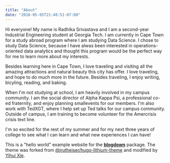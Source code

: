 ```yaml
---
title: "About"
date: "2016-05-05T21:48:51-07:00"
---
```

Hi everyone! My name is Radhika Srivastava and I am a second-year Industrial Engineering student at Georgia Tech. I am currently in Cape Town for a study abroad program where I am studying Data Science. I chose to study Data Science, because I have alwas been interested in operations-oriented data analytics and thought this program would be the perfect way for me to learn more about my interests. 

Besides learning here in Cape Town, I love traveling and visiting all the amazing attractions and natural beauty this city has offer. I love traveling, and hope to do much more in the future. Besides traveling, I enjoy writing, bicyling, reading, and baking. 

When I'm not studying at school, I am heavily involved in my campus community. I am the social director of Alpha Kappa Psi, a professional co-ed fraternity, and enjoy planning smallevents for our members. I'm also work with TedXGT, where I help set up Ted talks for our campus community. Outside of campus, I am training to become volunteer for the Amercrisis crisis text line.

I'm so excited for the rest of my summer and for my next three years of college to see what I can learn and what new experiences I can have!


This is a "hello world" example website for the [**blogdown**](https://github.com/rstudio/blogdown) package. The theme was forked from [@jrutheiser/hugo-lithium-theme](https://github.com/jrutheiser/hugo-lithium-theme) and modified by [Yihui Xie](https://github.com/yihui/hugo-lithium).
